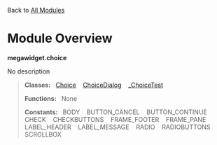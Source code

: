 Back to [All Modules](https://github.com/pyrustic/megawidget/blob/master/docs/modules/README.md#readme)

# Module Overview

**megawidget.choice**
 
No description

> **Classes:** &nbsp; [Choice](https://github.com/pyrustic/megawidget/blob/master/docs/modules/content/megawidget.choice/content/classes/Choice.md#class-choice) &nbsp;&nbsp; [ChoiceDialog](https://github.com/pyrustic/megawidget/blob/master/docs/modules/content/megawidget.choice/content/classes/ChoiceDialog.md#class-choicedialog) &nbsp;&nbsp; [\_ChoiceTest](https://github.com/pyrustic/megawidget/blob/master/docs/modules/content/megawidget.choice/content/classes/_ChoiceTest.md#class-_choicetest)
>
> **Functions:** &nbsp; None
>
> **Constants:** &nbsp; BODY &nbsp;&nbsp; BUTTON_CANCEL &nbsp;&nbsp; BUTTON_CONTINUE &nbsp;&nbsp; CHECK &nbsp;&nbsp; CHECKBUTTONS &nbsp;&nbsp; FRAME_FOOTER &nbsp;&nbsp; FRAME_PANE &nbsp;&nbsp; LABEL_HEADER &nbsp;&nbsp; LABEL_MESSAGE &nbsp;&nbsp; RADIO &nbsp;&nbsp; RADIOBUTTONS &nbsp;&nbsp; SCROLLBOX
